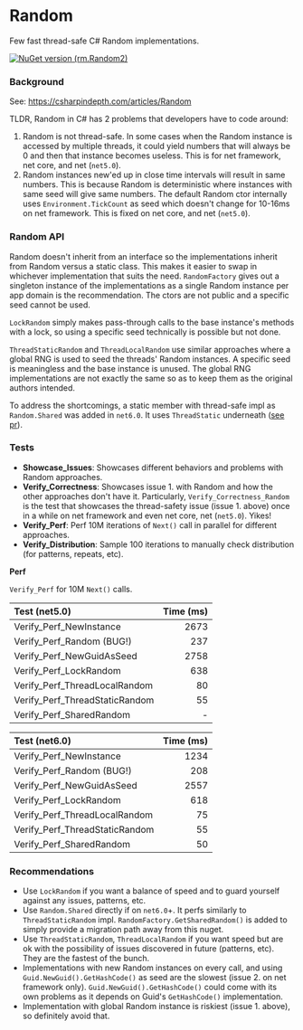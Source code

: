 # Random

Few fast thread-safe C# Random implementations.

[![NuGet version (rm.Random2)](https://img.shields.io/nuget/v/rm.Random2.svg?style=flat-square)](https://www.nuget.org/packages/rm.Random2/)

### Background

See: https://csharpindepth.com/articles/Random

TLDR, Random in C# has 2 problems that developers have to code around: 

1. Random is not thread-safe. In some cases when the Random instance is accessed by multiple threads, it could yield numbers that will always be 0 and then that instance becomes useless. This is for net framework, net core, and net (`net5.0`).
2. Random instances new'ed up in close time intervals will result in same numbers. This is because Random is deterministic where instances with same seed will give same numbers. The default Random ctor internally uses `Environment.TickCount` as seed which doesn't change for 10-16ms on net framework. This is fixed on net core, and net (`net5.0`). 

### Random API

Random doesn't inherit from an interface so the implementations inherit from Random versus a static class. This makes it easier to swap in whichever implementation that suits the need. `RandomFactory` gives out a singleton instance of the implementations as a single Random instance per app domain is the recommendation. The ctors are not public and a specific seed cannot be used. 

`LockRandom` simply makes pass-through calls to the base instance's methods with a lock, so using a specific seed technically is possible but not done. 

`ThreadStaticRandom` and `ThreadLocalRandom` use similar approaches where a global RNG is used to seed the threads' Random instances. A specific seed is meaningless and the base instance is unused. The global RNG implementations are not exactly the same so as to keep them as the original authors intended. 

To address the shortcomings, a static member with thread-safe impl as `Random.Shared` was added in `net6.0`. It uses `ThreadStatic` underneath ([see pr](https://github.com/dotnet/runtime/pull/50297/files#diff-6fa7e54f57878bb019a11332aeeb42c75430a0ac87c78cdfa9ce382137b3d851)).

### Tests

- **Showcase_Issues**: Showcases different behaviors and problems with Random approaches. 
- **Verify_Correctness**: Showcases issue 1. with Random and how the other approaches don't have it. Particularly, `Verify_Correctness_Random` is the test that showcases the thread-safety issue (issue 1. above) once in a while on net framework and even net core, net (`net5.0`). Yikes! 
- **Verify_Perf**: Perf 10M iterations of `Next()` call in parallel for different approaches. 
- **Verify_Distribution**: Sample 100 iterations to manually check distribution (for patterns, repeats, etc). 

**Perf**

`Verify_Perf` for 10M `Next()` calls. 

| Test (net5.0)                  |   Time (ms) |
| :-                             |          -: |
| Verify_Perf_NewInstance        |        2673 |
| Verify_Perf_Random (BUG!)      |         237 |
| Verify_Perf_NewGuidAsSeed      |        2758 |
| Verify_Perf_LockRandom         |         638 |
| Verify_Perf_ThreadLocalRandom  |          80 |
| Verify_Perf_ThreadStaticRandom |          55 |
| Verify_Perf_SharedRandom       |           - |

| Test (net6.0)                  |   Time (ms) |
| :-                             |          -: |
| Verify_Perf_NewInstance        |        1234 |
| Verify_Perf_Random (BUG!)      |         208 |
| Verify_Perf_NewGuidAsSeed      |        2557 |
| Verify_Perf_LockRandom         |         618 |
| Verify_Perf_ThreadLocalRandom  |          75 |
| Verify_Perf_ThreadStaticRandom |          55 |
| Verify_Perf_SharedRandom       |          50 |

### Recommendations

- Use `LockRandom` if you want a balance of speed and to guard yourself against any issues, patterns, etc. 
- Use `Random.Shared` directly if on `net6.0`+. It perfs similarly to `ThreadStaticRandom` impl. `RandomFactory.GetSharedRandom()` is added to simply provide a migration path away from this nuget. 
- Use `ThreadStaticRandom`, `ThreadLocalRandom` if you want speed but are ok with the possibility of issues discovered in future (patterns, etc). They are the fastest of the bunch. 
- Implementations with new Random instances on every call, and using `Guid.NewGuid().GetHashCode()` as seed are the slowest (issue 2. on net framework only). `Guid.NewGuid().GetHashCode()` could come with its own problems as it depends on Guid's `GetHashCode()` implementation. 
- Implementation with global Random instance is riskiest (issue 1. above), so definitely avoid that. 
